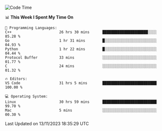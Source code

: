 
<!--START_SECTION:waka-->
![Code Time](http://img.shields.io/badge/Code%20Time-1%2C310%20hrs%2034%20mins-blue)

📊 **This Week I Spent My Time On** 

```text
💬 Programming Languages: 
C++                      26 hrs 30 mins      █████████████████████░░░░   85.28 % 
Go                       1 hr 31 mins        █░░░░░░░░░░░░░░░░░░░░░░░░   04.93 % 
Python                   1 hr 22 mins        █░░░░░░░░░░░░░░░░░░░░░░░░   04.44 % 
Protocol Buffer          33 mins             ░░░░░░░░░░░░░░░░░░░░░░░░░   01.77 % 
C                        24 mins             ░░░░░░░░░░░░░░░░░░░░░░░░░   01.32 % 

🔥 Editors: 
VS Code                  31 hrs 5 mins       █████████████████████████   100.00 % 

💻 Operating System: 
Linux                    30 hrs 59 mins      █████████████████████████   99.70 % 
Mac                      5 mins              ░░░░░░░░░░░░░░░░░░░░░░░░░   00.30 % 
```


 Last Updated on 13/11/2023 18:35:29 UTC
<!--END_SECTION:waka-->

